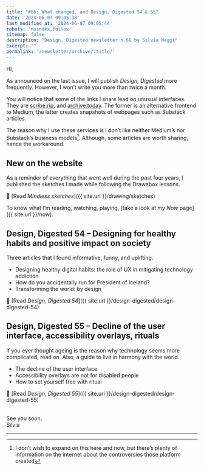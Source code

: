 ```yaml
---
title: "#66: What changed, and Design, Digested 54 & 55"
date: '2024-06-07 09:05:38'
last_modified_at: '2024-06-07 09:05:44'
robots: 'noindex,follow'
sitemap: false
description: "Design, Digested newsletter n.66 by Silvia Maggi"
excerpt: ""
permalink: '/newsletter/archive/:title/'
---
```

Hi,

As announced on the last issue, I will publish _Design, Digested_ more frequently. However, I won’t write you more than twice a month.

You will notice that some of the links I share lead on unusual interfaces. They are [scribe.rip](https://scribe.rip/), and [archive.today](https://archive.is/). The former is an alternative frontend to Medium, the latter creates snapshots of webpages such as Substack articles.

The reason why I use these services is I don’t like neither Medium’s nor Substack’s business models[^controversy]. Although, some articles are worth sharing, hence the workaround.

## New on the website
As a reminder of everything that went well during the past four years, I published the sketches I made while following the Drawabox lessons.

🔗 [Read _Mindless sketches_]({{ site.url }}/drawing/sketches)

To know what I’m reading, watching, playing, [take a look at my _Now_ page]({{ site.url }}/now).

## Design, Digested 54 – Designing for healthy habits and positive impact on society
Three articles that I found informative, funny, and uplifting.

- Designing healthy digital habits: the role of UX in mitigating technology addiction
- How do you accidentally run for President of Iceland?
- Transforming the world: by design

🔗 [Read _Design, Digested 54_]({{ site.url }}/design-digested/design-digested-54)

## Design, Digested 55 – Decline of the user interface, accessibility overlays, rituals
If you ever thought ageing is the reason why technology seems more complicated, read on. Also, a guide to live in harmony with the world.

- The decline of the user interface
- Accessibility overlays are not for disabled people
- How to set yourself free with ritual

🔗 [Read _Design, Digested 55_]({{ site.url }}/design-digested/design-digested-55)

<br>
See you soon,<br>
Silvia

---

[^controversy]: I don’t wish to expand on this here and now, but there’s plenty of information on the internet about the controversies those platform created